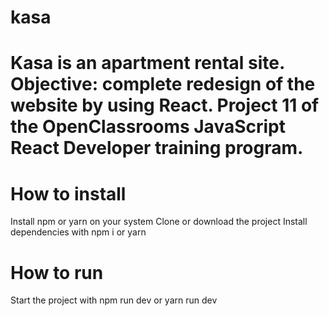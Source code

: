 # kasa
# Kasa is an apartment rental site. Objective: complete redesign of the website by using React. Project 11 of the OpenClassrooms JavaScript React Developer training program.

# How to install
Install npm or yarn on your system
Clone or download the project
Install dependencies with npm i or yarn

# How to run
Start the project with npm run dev or yarn run dev
